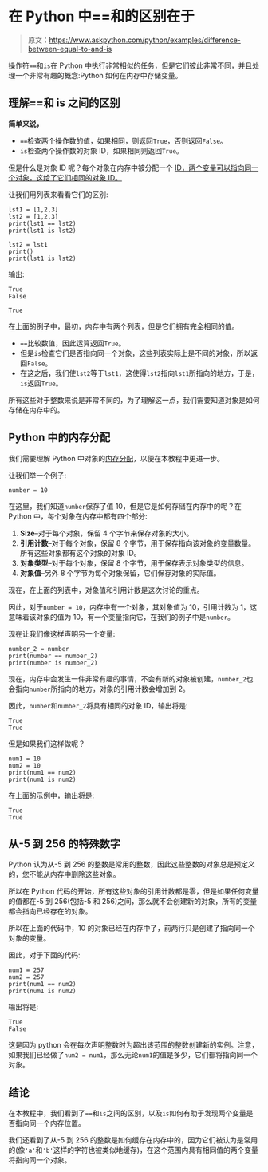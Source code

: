# 在 Python 中==和的区别在于

> 原文：<https://www.askpython.com/python/examples/difference-between-equal-to-and-is>

操作符`==`和`is`在 Python 中执行非常相似的任务，但是它们彼此非常不同，并且处理一个非常有趣的概念:Python 如何在内存中存储变量。

## 理解==和 is 之间的区别

**简单来说，**

*   `==`检查两个操作数的值，如果相同，则返回`True`，否则返回`False`。
*   `is`检查两个操作数的对象 ID，如果相同则返回`True`。

但是什么是对象 ID 呢？每个对象在内存中被分配一个 [ID，两个变量可以指向同一个对象，这给了它们相同的对象 ID。](https://www.askpython.com/python/id-function-in-python)

让我们用列表来看看它们的区别:

```
lst1 = [1,2,3]
lst2 = [1,2,3]
print(lst1 == lst2)
print(lst1 is lst2)

lst2 = lst1
print()
print(lst1 is lst2)

```

输出:

```
True
False

True
```

在上面的例子中，最初，内存中有两个列表，但是它们拥有完全相同的值。

*   `==`比较数值，因此运算返回`True`。
*   但是`is`检查它们是否指向同一个对象，这些列表实际上是不同的对象，所以返回`False`。
*   在这之后，我们使`lst2`等于`lst1`，这使得`lst2`指向`lst1`所指向的地方，于是，`is`返回`True`。

所有这些对于整数来说是非常不同的，为了理解这一点，我们需要知道对象是如何存储在内存中的。

## Python 中的内存分配

我们需要理解 Python 中对象的[内存分配](https://www.askpython.com/python/examples/memory-management-in-python)，以便在本教程中更进一步。

让我们举一个例子:

```
number = 10

```

在这里，我们知道`number`保存了值 10，但是它是如何存储在内存中的呢？在 Python 中，每个对象在内存中都有四个部分:

1.  **Size**–对于每个对象，保留 4 个字节来保存对象的大小。
2.  **引用计数**–对于每个对象，保留 8 个字节，用于保存指向该对象的变量数量。所有这些对象都有这个对象的对象 ID。
3.  **对象类型**–对于每个对象，保留 8 个字节，用于保存表示对象类型的信息。
4.  **对象值**–另外 8 个字节为每个对象保留，它们保存对象的实际值。

现在，在上面的列表中，对象值和引用计数是这次讨论的重点。

因此，对于`number = 10`，内存中有一个对象，其对象值为 10，引用计数为 1，这意味着该对象的值为 10，有一个变量指向它，在我们的例子中是`number`。

现在让我们像这样声明另一个变量:

```
number_2 = number
print(number == number_2)
print(number is number_2)

```

现在，内存中会发生一件非常有趣的事情，不会有新的对象被创建，`number_2`也会指向`number`所指向的地方，对象的引用计数会增加到 2。

因此，`number`和`number_2`将具有相同的对象 ID，输出将是:

```
True
True
```

但是如果我们这样做呢？

```
num1 = 10
num2 = 10
print(num1 == num2)
print(num1 is num2)

```

在上面的示例中，输出将是:

```
True
True
```

## 从-5 到 256 的特殊数字

Python 认为从-5 到 256 的整数是常用的整数，因此这些整数的对象总是预定义的，您不能从内存中删除这些对象。

所以在 Python 代码的开始，所有这些对象的引用计数都是零，但是如果任何变量的值都在-5 到 256(包括-5 和 256)之间，那么就不会创建新的对象，所有的变量都会指向已经存在的对象。

所以在上面的代码中，10 的对象已经在内存中了，前两行只是创建了指向同一个对象的变量。

因此，对于下面的代码:

```
num1 = 257
num2 = 257
print(num1 == num2)
print(num1 is num2)

```

输出将是:

```
True
False
```

这是因为 python 会在每次声明整数时为超出该范围的整数创建新的实例。注意，如果我们已经做了`num2 = num1`，那么无论`num1`的值是多少，它们都将指向同一个对象。

## 结论

在本教程中，我们看到了`==`和`is`之间的区别，以及`is`如何有助于发现两个变量是否指向同一个内存位置。

我们还看到了从-5 到 256 的整数是如何缓存在内存中的，因为它们被认为是常用的(像`'a'`和`'b'`这样的字符也被类似地缓存)，在这个范围内具有相同值的两个变量将指向同一个对象。